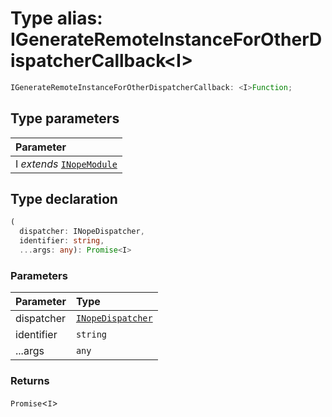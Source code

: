 # Type alias: IGenerateRemoteInstanceForOtherDispatcherCallback<I\>

```ts
IGenerateRemoteInstanceForOtherDispatcherCallback: <I>Function;
```

## Type parameters

| Parameter                                                                      |
| :----------------------------------------------------------------------------- |
| I _extends_ [`INopeModule`](../../modules/interfaces/interface.INopeModule.md) |

## Type declaration

```ts
(
  dispatcher: INopeDispatcher,
  identifier: string,
  ...args: any): Promise<I>
```

### Parameters

| Parameter  | Type                                                            |
| :--------- | :-------------------------------------------------------------- |
| dispatcher | [`INopeDispatcher`](../interfaces/interface.INopeDispatcher.md) |
| identifier | `string`                                                        |
| ...args    | `any`                                                           |

### Returns

`Promise`<`I`\>
